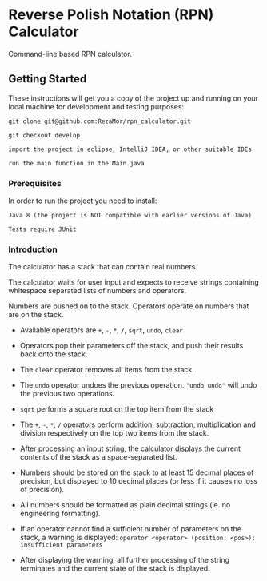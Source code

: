 # Reverse Polish Notation (RPN) Calculator

Command-line based RPN calculator.


## Getting Started

These instructions will get you a copy of the project up and running on your local machine for development and testing purposes:
	
	git clone git@github.com:RezaMor/rpn_calculator.git
	
	git checkout develop
	
	import the project in eclipse, IntelliJ IDEA, or other suitable IDEs
	
	run the main function in the Main.java
	
	
### Prerequisites

In order to run the project you need to install:

	Java 8 (the project is NOT compatible with earlier versions of Java)
	
	Tests require JUnit
	
	
### Introduction

The calculator has a stack that can contain real numbers.
	
The calculator waits for user input and expects to receive strings containing whitespace separated lists of numbers and operators.
	 
Numbers are pushed on to the stack. Operators operate on numbers that are on the stack.
	 
* Available operators are `+`, `-`, `*`, `/`, `sqrt`, `undo`, `clear`
	 
* Operators pop their parameters off the stack, and push their results back onto the stack.
	 
* The `clear` operator removes all items from the stack.
	 
* The `undo` operator undoes the previous operation. `"undo undo"` will undo the previous two operations.
	 
* `sqrt` performs a square root on the top item from the stack
	 
* The `+`, `-`, `*`, `/` operators perform addition, subtraction, multiplication and division respectively on the top two items from the stack.
	 
* After processing an input string, the calculator displays the current contents of the stack as a space-separated list.
	 
* Numbers should be stored on the stack to at least 15 decimal places of precision, but displayed to 10 decimal places (or less if it causes no loss of precision).
	 
* All numbers should be formatted as plain decimal strings (ie. no engineering formatting).
	 
* If an operator cannot find a sufficient number of parameters on the stack, a warning is displayed:
	`operator <operator> (position: <pos>): insufficient parameters`
	
* After displaying the warning, all further processing of the string terminates and the current state of the stack is displayed.

